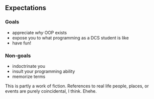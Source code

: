 ## Expectations

<div class="flex justify-center gap-10">

<v-clicks>

<div>

### Goals

- appreciate _why_ OOP exists
- expose you to what programming as a DCS student is like
- have fun!

</div>

<div>

### Non-goals

- indoctrinate you
- insult your programming ability
- memorize terms

</div>

</v-clicks>

</div>

<v-click>

<p class="text-gray-500 text-sm text-center flex flex-col justify-center h-[50%]">
This is partly a work of fiction. References to real life people, places, or events are purely coincidental, I think. Ehehe.
</p>

</v-click>

